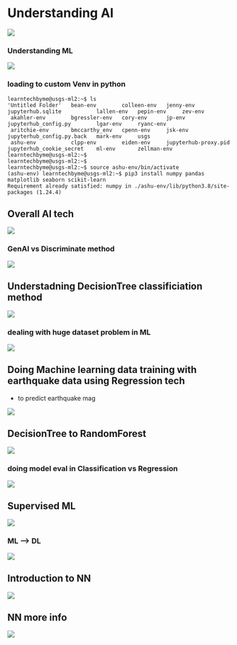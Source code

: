 # Understanding AI 

<img src="ai.png">

### Understanding ML 

<img src="ai1.png">

### loading to custom Venv in python 

```
learntechbyme@usgs-ml2:~$ ls
'Untitled Folder'   bean-env        colleen-env   jenny-env              jupyterhub.sqlite           lallen-env   pepin-env     zev-env
 akahler-env        bgressler-env   cory-env      jp-env                 jupyterhub_config.py        lgar-env     ryanc-env
 aritchie-env       bmccarthy_env   cpenn-env     jsk-env                jupyterhub_config.py.back   mark-env     usgs
 ashu-env           clpp-env        eiden-env     jupyterhub-proxy.pid   jupyterhub_cookie_secret    ml-env       zellman-env
learntechbyme@usgs-ml2:~$ 
learntechbyme@usgs-ml2:~$ 
learntechbyme@usgs-ml2:~$ source ashu-env/bin/activate
(ashu-env) learntechbyme@usgs-ml2:~$ pip3 install numpy pandas matplotlib seaborn scikit-learn 
Requirement already satisfied: numpy in ./ashu-env/lib/python3.8/site-packages (1.24.4)

```

## Overall AI tech 

<img src="ai11.png">

### GenAI vs Discriminate method 

<img src="ai22.png">

## Understadning DecisionTree classificiation method 

<img src="desc.png">

### dealing with huge dataset problem in ML 

<img src="prob1.png">

## Doing Machine learning data training with earthquake data using Regression tech 

- to predict earthquake mag 

<img src="prob2.png">

## DecisionTree to RandomForest 

<img src="prob3.png">

### doing model eval in Classification vs Regression 

<img src="eval.png">

## Supervised ML 

<img src="ml.png">

### ML --> DL 

<img src="dl.png">

## Introduction to NN 

<img src="nn.png">

## NN more info 

<img src="nn1.png">